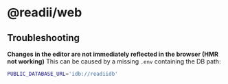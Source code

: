 # @readii/web

## Troubleshooting

**Changes in the editor are not immediately reflected in the browser (HMR not working)**
This can be caused by a missing `.env` containing the DB path:

```sh
PUBLIC_DATABASE_URL='idb://readiidb'
```
